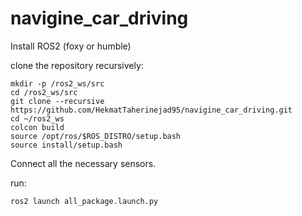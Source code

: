 # navigine_car_driving

Install ROS2 (foxy or humble)

clone the repository recursively:

```
mkdir -p /ros2_ws/src
cd /ros2_ws/src
git clone --recursive https://github.com/HekmatTaherinejad95/navigine_car_driving.git
cd ~/ros2_ws
colcon build
source /opt/ros/$ROS_DISTRO/setup.bash
source install/setup.bash

```
Connect all the necessary sensors. 

run:

```
ros2 launch all_package.launch.py

```



